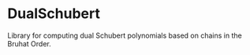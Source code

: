# DualSchubert
Library for computing dual Schubert polynomials based on chains in the Bruhat Order.
